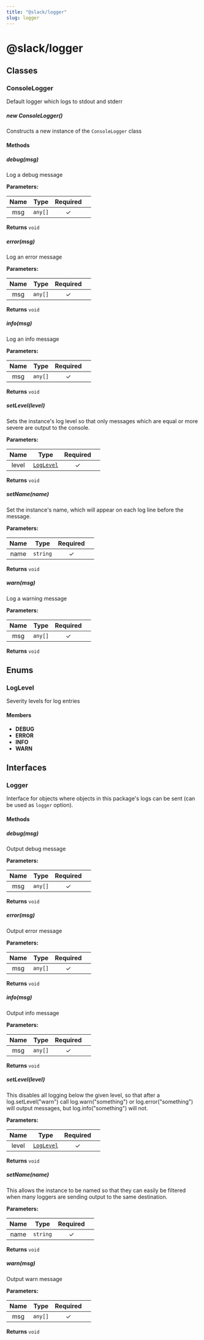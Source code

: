 ```yaml
---
title: "@slack/logger"
slug: logger
---
```


<h1 id="slacklogger">@slack/logger</h1>
<h2 id="classes">Classes</h2>
<h3 id="consolelogger">ConsoleLogger</h3>
<p>Default logger which logs to stdout and stderr</p>
<h5 id="new-consolelogger">new ConsoleLogger()</h5>
<p>Constructs a new instance of the <code>ConsoleLogger</code> class</p>
<h4 id="methods">Methods</h4>
<h5 id="debugmsg">debug(msg)</h5>
<p>Log a debug message</p>
<strong>Parameters:</strong>
<table>
<thead>
<tr>
<th align="center">Name</th>
<th align="center">Type</th>
<th align="center">Required</th>
<th></th>
</tr>
</thead>
<tbody>
<tr>
<td align="center">msg</td>
<td align="center"><code>any[]</code></td>
<td align="center">✓</td>
<td></td>
</tr>
</tbody>
</table>
<p><strong>Returns</strong> <code>void</code></p>
<h5 id="errormsg">error(msg)</h5>
<p>Log an error message</p>
<strong>Parameters:</strong>
<table>
<thead>
<tr>
<th align="center">Name</th>
<th align="center">Type</th>
<th align="center">Required</th>
<th></th>
</tr>
</thead>
<tbody>
<tr>
<td align="center">msg</td>
<td align="center"><code>any[]</code></td>
<td align="center">✓</td>
<td></td>
</tr>
</tbody>
</table>
<p><strong>Returns</strong> <code>void</code></p>
<h5 id="infomsg">info(msg)</h5>
<p>Log an info message</p>
<strong>Parameters:</strong>
<table>
<thead>
<tr>
<th align="center">Name</th>
<th align="center">Type</th>
<th align="center">Required</th>
<th></th>
</tr>
</thead>
<tbody>
<tr>
<td align="center">msg</td>
<td align="center"><code>any[]</code></td>
<td align="center">✓</td>
<td></td>
</tr>
</tbody>
</table>
<p><strong>Returns</strong> <code>void</code></p>
<h5 id="setlevellevel">setLevel(level)</h5>
<p>Sets the instance's log level so that only messages which are equal or more severe are output to the console.</p>
<strong>Parameters:</strong>
<table>
<thead>
<tr>
<th align="center">Name</th>
<th align="center">Type</th>
<th align="center">Required</th>
<th></th>
</tr>
</thead>
<tbody>
<tr>
<td align="center">level</td>
<td align="center"><code><a href="#loglevel" title="">LogLevel</a></code></td>
<td align="center">✓</td>
<td></td>
</tr>
</tbody>
</table>
<p><strong>Returns</strong> <code>void</code></p>
<h5 id="setnamename">setName(name)</h5>
<p>Set the instance's name, which will appear on each log line before the message.</p>
<strong>Parameters:</strong>
<table>
<thead>
<tr>
<th align="center">Name</th>
<th align="center">Type</th>
<th align="center">Required</th>
<th></th>
</tr>
</thead>
<tbody>
<tr>
<td align="center">name</td>
<td align="center"><code>string</code></td>
<td align="center">✓</td>
<td></td>
</tr>
</tbody>
</table>
<p><strong>Returns</strong> <code>void</code></p>
<h5 id="warnmsg">warn(msg)</h5>
<p>Log a warning message</p>
<strong>Parameters:</strong>
<table>
<thead>
<tr>
<th align="center">Name</th>
<th align="center">Type</th>
<th align="center">Required</th>
<th></th>
</tr>
</thead>
<tbody>
<tr>
<td align="center">msg</td>
<td align="center"><code>any[]</code></td>
<td align="center">✓</td>
<td></td>
</tr>
</tbody>
</table>
<p><strong>Returns</strong> <code>void</code></p>
<h2 id="enums">Enums</h2>
<h3 id="loglevel">LogLevel</h3>
<p>Severity levels for log entries</p>
<h4 id="members">Members</h4>
<ul>
<li><strong>DEBUG</strong></li>
<li><strong>ERROR</strong></li>
<li><strong>INFO</strong></li>
<li><strong>WARN</strong></li>
</ul>
<h2 id="interfaces">Interfaces</h2>
<h3 id="logger">Logger</h3>
<p>Interface for objects where objects in this package's logs can be sent (can be used as <code>logger</code> option).</p>
<h4 id="methods-1">Methods</h4>
<h5 id="debugmsg-1">debug(msg)</h5>
<p>Output debug message</p>
<strong>Parameters:</strong>
<table>
<thead>
<tr>
<th align="center">Name</th>
<th align="center">Type</th>
<th align="center">Required</th>
<th></th>
</tr>
</thead>
<tbody>
<tr>
<td align="center">msg</td>
<td align="center"><code>any[]</code></td>
<td align="center">✓</td>
<td></td>
</tr>
</tbody>
</table>
<p><strong>Returns</strong> <code>void</code></p>
<h5 id="errormsg-1">error(msg)</h5>
<p>Output error message</p>
<strong>Parameters:</strong>
<table>
<thead>
<tr>
<th align="center">Name</th>
<th align="center">Type</th>
<th align="center">Required</th>
<th></th>
</tr>
</thead>
<tbody>
<tr>
<td align="center">msg</td>
<td align="center"><code>any[]</code></td>
<td align="center">✓</td>
<td></td>
</tr>
</tbody>
</table>
<p><strong>Returns</strong> <code>void</code></p>
<h5 id="infomsg-1">info(msg)</h5>
<p>Output info message</p>
<strong>Parameters:</strong>
<table>
<thead>
<tr>
<th align="center">Name</th>
<th align="center">Type</th>
<th align="center">Required</th>
<th></th>
</tr>
</thead>
<tbody>
<tr>
<td align="center">msg</td>
<td align="center"><code>any[]</code></td>
<td align="center">✓</td>
<td></td>
</tr>
</tbody>
</table>
<p><strong>Returns</strong> <code>void</code></p>
<h5 id="setlevellevel-1">setLevel(level)</h5>
<p>This disables all logging below the given level, so that after a log.setLevel("warn") call log.warn("something") or log.error("something") will output messages, but log.info("something") will not.</p>
<strong>Parameters:</strong>
<table>
<thead>
<tr>
<th align="center">Name</th>
<th align="center">Type</th>
<th align="center">Required</th>
<th></th>
</tr>
</thead>
<tbody>
<tr>
<td align="center">level</td>
<td align="center"><code><a href="#loglevel" title="">LogLevel</a></code></td>
<td align="center">✓</td>
<td></td>
</tr>
</tbody>
</table>
<p><strong>Returns</strong> <code>void</code></p>
<h5 id="setnamename-1">setName(name)</h5>
<p>This allows the instance to be named so that they can easily be filtered when many loggers are sending output to the same destination.</p>
<strong>Parameters:</strong>
<table>
<thead>
<tr>
<th align="center">Name</th>
<th align="center">Type</th>
<th align="center">Required</th>
<th></th>
</tr>
</thead>
<tbody>
<tr>
<td align="center">name</td>
<td align="center"><code>string</code></td>
<td align="center">✓</td>
<td></td>
</tr>
</tbody>
</table>
<p><strong>Returns</strong> <code>void</code></p>
<h5 id="warnmsg-1">warn(msg)</h5>
<p>Output warn message</p>
<strong>Parameters:</strong>
<table>
<thead>
<tr>
<th align="center">Name</th>
<th align="center">Type</th>
<th align="center">Required</th>
<th></th>
</tr>
</thead>
<tbody>
<tr>
<td align="center">msg</td>
<td align="center"><code>any[]</code></td>
<td align="center">✓</td>
<td></td>
</tr>
</tbody>
</table>
<p><strong>Returns</strong> <code>void</code></p>